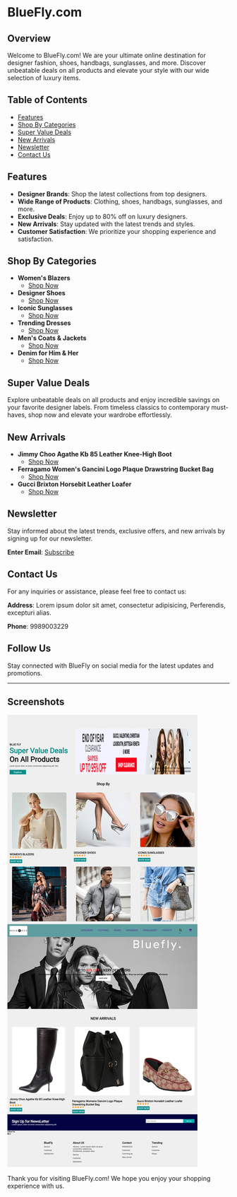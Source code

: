 # BlueFly.com

## Overview
Welcome to BlueFly.com! We are your ultimate online destination for designer fashion, shoes, handbags, sunglasses, and more. Discover unbeatable deals on all products and elevate your style with our wide selection of luxury items.

## Table of Contents
- [Features](#features)
- [Shop By Categories](#shop-by-categories)
- [Super Value Deals](#super-value-deals)
- [New Arrivals](#new-arrivals)
- [Newsletter](#newsletter)
- [Contact Us](#contact-us)

## Features
- **Designer Brands**: Shop the latest collections from top designers.
- **Wide Range of Products**: Clothing, shoes, handbags, sunglasses, and more.
- **Exclusive Deals**: Enjoy up to 80% off on luxury designers.
- **New Arrivals**: Stay updated with the latest trends and styles.
- **Customer Satisfaction**: We prioritize your shopping experience and satisfaction.

## Shop By Categories
- **Women's Blazers**
  - [Shop Now](#)
- **Designer Shoes**
  - [Shop Now](#)
- **Iconic Sunglasses**
  - [Shop Now](#)
- **Trending Dresses**
  - [Shop Now](#)
- **Men's Coats & Jackets**
  - [Shop Now](#)
- **Denim for Him & Her**
  - [Shop Now](#)

## Super Value Deals
Explore unbeatable deals on all products and enjoy incredible savings on your favorite designer labels. From timeless classics to contemporary must-haves, shop now and elevate your wardrobe effortlessly.

## New Arrivals
- **Jimmy Choo Agathe Kb 85 Leather Knee-High Boot**
  - [Shop Now](#)
- **Ferragamo Women's Gancini Logo Plaque Drawstring Bucket Bag**
  - [Shop Now](#)
- **Gucci Brixton Horsebit Leather Loafer**
  - [Shop Now](#)

## Newsletter
Stay informed about the latest trends, exclusive offers, and new arrivals by signing up for our newsletter.

**Enter Email**: [Subscribe](#)

## Contact Us
For any inquiries or assistance, please feel free to contact us:

**Address**: Lorem ipsum dolor sit amet, consectetur adipisicing, Perferendis, excepturi alias.

**Phone**: 9989003229

## Follow Us
Stay connected with BlueFly on social media for the latest updates and promotions.

---
## Screenshots
![HomePage](./Assects/Document,screenshot/home%20page.jpg1.jpeg)




Thank you for visiting BlueFly.com! We hope you enjoy your shopping experience with us.
